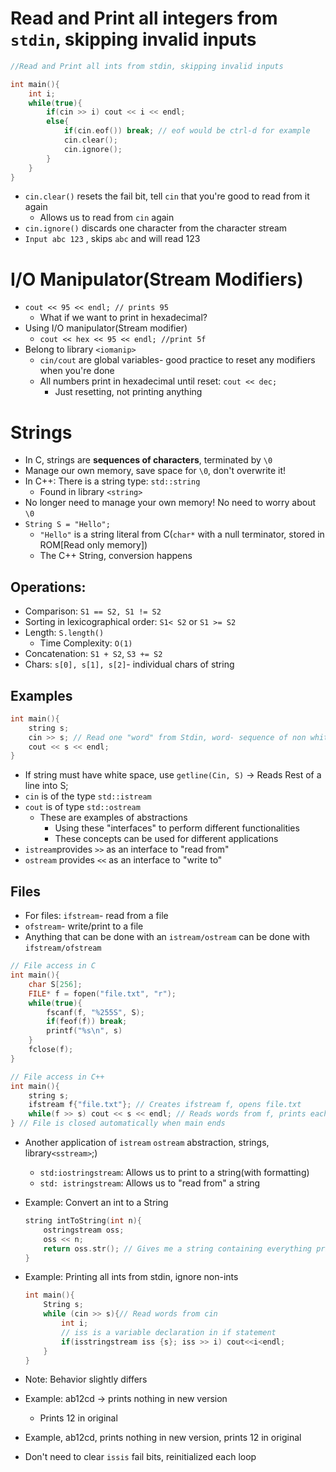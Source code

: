# Read and Print all integers from `stdin`, skipping invalid inputs

```cpp
//Read and Print all ints from stdin, skipping invalid inputs

int main(){
    int i;
    while(true){
        if(cin >> i) cout << i << endl;
        else{
            if(cin.eof()) break; // eof would be ctrl-d for example
            cin.clear();
            cin.ignore();
        }
    }
}
```

- `cin.clear()` resets the fail bit, tell `cin` that you're good to read from it again
	- Allows us to read from `cin` again
- `cin.ignore()` discards one character from the character stream
- `Input abc 123` , skips `abc` and will read 123
# I/O Manipulator(Stream Modifiers)
- `cout << 95 << endl; // prints 95`
	- What if we want to print in hexadecimal?
- Using I/O manipulator(Stream modifier)
	- `cout << hex << 95 << endl; //print 5f`
- Belong to library `<iomanip>`
	- `cin/cout` are global variables- good practice to reset any modifiers when you're done
  - All numbers print in hexadecimal until reset: `cout << dec;`
	  - Just resetting, not printing anything

# Strings
- In C, strings are **sequences of characters**, terminated by `\0`
- Manage our own memory, save space for `\0`, don't overwrite it!
- In C++: There is a string type: `std::string`
	- Found in library `<string>`
- No longer need to manage your own memory! No need to worry about `\0`
- `String S = "Hello";`
	- `"Hello"` is a string literal from C(`char*` with a null terminator, stored in ROM[Read only memory])
	- The C++ String, conversion happens
## Operations:
- Comparison: `S1 == S2, S1 != S2`
- Sorting in lexicographical order: `S1< S2` or `S1 >= S2`
- Length: `S.length()`
	- Time Complexity: `O(1)`
- Concatenation: `S1 + S2`, `S3 += S2`
- Chars: `s[0], s[1], s[2]`- individual chars of string

## Examples

```cpp
int main(){
    string s;
    cin >> s; // Read one "word" from Stdin, word- sequence of non whitespace seperated characters
    cout << s << endl;
}
```

- If string must have white space, use `getline(Cin, S)` -> Reads Rest of a line into S;
- `cin` is of the type `std::istream`
- `cout` is of type `std::ostream`
  - These are examples of abstractions
    - Using these "interfaces" to perform different functionalities
    - These concepts can be used for different applications
- `istream`provides `>>` as an interface to "read from"
- `ostream` provides `<<` as an interface to "write to"

## Files
- For files: `ifstream`- read from a file
- `ofstream`- write/print to a file
- Anything that can be done with an `istream/ostream` can be done with `ifstream/ofstream`

```cpp
// File access in C
int main(){
    char S[256];
    FILE* f = fopen("file.txt", "r");
    while(true){
        fscanf(f, "%255S", S);
        if(feof(f)) break;
        printf("%s\n", s)
    }
    fclose(f);
}

// File access in C++
int main(){
    string s;
    ifstream f{"file.txt"}; // Creates ifstream f, opens file.txt
    while(f >> s) cout << s << endl; // Reads words from f, prints each on a new line
} // File is closed automatically when main ends
```

- Another application of `istream`  `ostream` abstraction, strings, library`<sstream>`;)
	- `std:iostringstream`: Allows us to print to a string(with formatting)
	- `std: istringstream`: Allows us to "read from" a string
- Example: Convert an int to a String
  
  ```cpp
  string intToString(int n){
      ostringstream oss;
      oss << n;
      return oss.str(); // Gives me a string containing everything printed to the ostringstream
  }
  ```

- Example: Printing all ints from stdin, ignore non-ints
  
  ```cpp
  int main(){
      String s;
      while (cin >> s){// Read words from cin
          int i;
          // iss is a variable declaration in if statement
          if(isstringstream iss {s}; iss >> i) cout<<i<endl;
      }
  }
  ```
  
- Note: Behavior slightly differs
- Example: ab12cd -> prints nothing in new version
	- Prints 12 in original
- Example, ab12cd, prints nothing in new version, prints 12 in original
- Don't need to clear `issis` fail bits, reinitialized each loop
